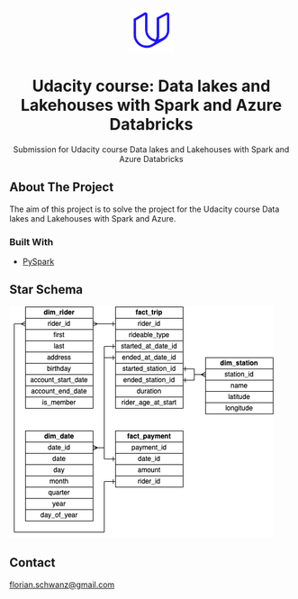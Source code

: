 <br />
<p align="center">
  <a href="https://github.com/florianschwanz/udacity-cd11531">
    <img src="./logo.png" alt="Logo" height="80">
  </a>

  <h1 align="center">Udacity course: Data lakes and Lakehouses with Spark and Azure Databricks</h1>

  <p align="center">
    Submission for Udacity course Data lakes and Lakehouses with Spark and Azure Databricks
  </p>
</p>

## About The Project

The aim of this project is to solve the project for the Udacity course Data lakes and Lakehouses with Spark and Azure.

### Built With

- [PySpark](https://spark.apache.org/)

## Star Schema

<img src="./schema.png" alt="schema">

## Contact

florian.schwanz@gmail.com
